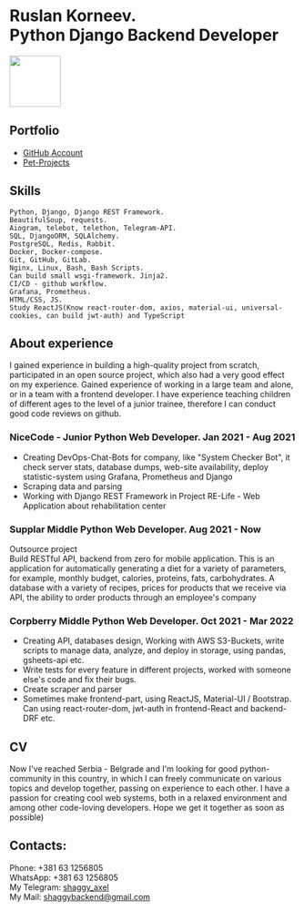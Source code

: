 <h1>
  Ruslan Korneev. <br>
  Python Django Backend Developer
</h1>
<img src="https://user-images.githubusercontent.com/79697348/157072469-d279a8d2-9153-4ac2-8247-4e24c1e08a36.png" width=90>

## Portfolio
- [GitHub Account](https://github.com/shaggy-axel)
- [Pet-Projects](https://github.com/shaggy-axel-apps)

## Skills
```
Python, Django, Django REST Framework.
BeautifulSoup, requests.
Aiogram, telebot, telethon, Telegram-API.
SQL, DjangoORM, SQLAlchemy.
PostgreSQL, Redis, Rabbit.
Docker, Docker-compose.
Git, GitHub, GitLab.
Nginx, Linux, Bash, Bash Scripts.
Can build small wsgi-framework. Jinja2.
CI/CD - github workflow.
Grafana, Prometheus.
HTML/CSS, JS.
Study ReactJS(Know react-router-dom, axios, material-ui, universal-cookies, can build jwt-auth) and TypeScript
```

## About experience
I gained experience in building a high-quality project from scratch, participated in an open source project, which also had a very good effect on my experience. Gained experience of working in a large team and alone, or in a team with a frontend developer. I have experience teaching children of different ages to the level of a junior trainee, therefore I can conduct good code reviews on github.

### NiceCode - Junior Python Web Developer. Jan 2021 - Aug 2021
  - Creating DevOps-Chat-Bots for company, like "System Checker Bot", it check server stats, database dumps, web-site availability, deploy statistic-system using Grafana, Prometheus and Django
  - Scraping data and parsing
  - Working with Django REST Framework in Project RE-Life - Web Application about rehabilitation center

### Supplar Middle Python Web Developer. Aug 2021 - Now
Outsource project <br>
Build RESTful API, backend from zero for mobile application. This is an
application for automatically generating a diet for a variety of parameters,
for example, monthly budget, calories, proteins, fats, carbohydrates.
A database with a variety of recipes, prices for products that we receive
via API, the ability to order products through an employee's company

### Corpberry Middle Python Web Developer. Oct 2021 - Mar 2022
 - Creating API, databases design, Working with AWS S3-Buckets, write scripts to manage data, analyze, and deploy in storage, using pandas, gsheets-api etc.
 - Write tests for every feature in different projects, worked with someone else's code and fix their bugs.
 - Create scraper and parser
 - Sometimes make frontend-part, using ReactJS, Material-UI / Bootstrap. Can using react-router-dom, jwt-auth in frontend-React and backend-DRF etc.


## CV
Now I've reached Serbia - Belgrade and I'm looking for good python-community in this country, in which I can freely communicate on various topics and develop together, passing on experience to each other. I have a passion for creating cool web systems, both in a relaxed environment and among other code-loving developers.
Hope we get it together as soon as possible)


## Contacts:
Phone: +381 63 1256805 <br>
WhatsApp: +381 63 1256805 <br>
My Telegram: [shaggy_axel](t.me/shaggy_axel) <br>
My Mail: shaggybackend@gmail.com <br>
